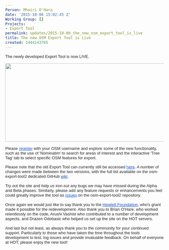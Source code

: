 ```yaml
---
Person: Mhairi O'Hara
date: '2015-10-06 15:02:45 Z'
Working Group: []
Projects:
- Export Tool
permalink: updates/2015-10-06_the_new_osm_export_tool_is_live
title: The new OSM Export Tool is Live
created: 1444143765
---
```

<p><span style="color: #222222; font-family: arial, sans-serif; font-size: small; line-height: normal;">The newly developed Export Tool is now LIVE.</span></p><p><a href="http://export.hotosm.org"><img class="image-large" src="/sites/default/files/styles/large/public/export_tool_0.png?itok=f4FXR-rW" alt="" width="510" height="250"></a></p><p><span style="color: #222222; font-family: arial, sans-serif; font-size: small; line-height: normal;">Please</span><span style="color: #222222; font-family: arial, sans-serif; font-size: small; line-height: normal;">&nbsp;</span><a style="font-family: arial, sans-serif; font-size: small; line-height: normal; color: #1155cc;" href="http://export.hotosm.org/en/exports/create/">register</a><span style="color: #222222; font-family: arial, sans-serif; font-size: small; line-height: normal;">&nbsp;</span><span style="color: #222222; font-family: arial, sans-serif; font-size: small; line-height: normal;">with your OSM username and explore some of the new functionality, such as the use of 'Nominatim' to search for areas of interest and the interactive 'Tree Tag' tab to select specific OSM features for export.&nbsp;</span></p><div style="color: #222222; font-family: arial, sans-serif; font-size: small; line-height: normal;">Please note that the old Export Tool can currently still be&nbsp;accessed&nbsp;<a style="color: #1155cc;" href="http://old-export.hotosm.org/">here</a>. A number of changes were made between the two versions, with the full list available on the osm-export-tool2 dedicated GitHub&nbsp;<a style="color: #1155cc;" href="https://github.com/hotosm/osm-export-tool2/wiki/Live-Release">wiki</a>.</div><div style="color: #222222; font-family: arial, sans-serif; font-size: small; line-height: normal;">&nbsp;</div><div style="color: #222222; font-family: arial, sans-serif; font-size: small; line-height: normal;">Try out the site and help us iron out any bugs we may have missed during the Alpha and Beta phases. Similarly, please add any feature requests or enhancements you feel could greatly improve the tool as&nbsp;<a style="color: #1155cc;" href="https://github.com/hotosm/osm-export-tool2/issues">issues</a>&nbsp;on the osm-export-tool2 repository. &nbsp;</div><div style="color: #222222; font-family: arial, sans-serif; font-size: small; line-height: normal;">&nbsp;</div><div style="color: #222222; font-family: arial, sans-serif; font-size: small; line-height: normal;">Once again we would just like to say thank you to the&nbsp;<a style="color: #1155cc;" href="http://www.hewlett.org/">Hewlett Foundation</a>, who's grant made it possible for the redevelopment. Also thank you to Brian O'Hare, who worked relentlessly on the code, Arushi Vashist who contributed to a number of development aspects, and Drazen Odobasic who helped us set up the site on the HOT servers.</div><div style="color: #222222; font-family: arial, sans-serif; font-size: small; line-height: normal;">&nbsp;</div><div style="color: #222222; font-family: arial, sans-serif; font-size: small; line-height: normal;">And last but not least, as always thank you to the community for your continued support. Particularly to those who have taken the time throughout the tools development to test, log issues and provide invaluable feedback. On behalf of everyone at HOT, please enjoy the new tool!</div><div style="color: #222222; font-family: arial, sans-serif; font-size: small; line-height: normal;">&nbsp;</div>
